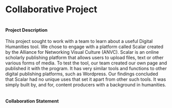 # Collaborative Project

![]()

#### Project Description
This project sought to work with a team to learn about a useful Digital Humanities tool. We chose to engage with a platform called Scalar created by the Alliance for Networking Visual Culture (ANVC). Scalar is an online scholarly publishing platform that allows users to upload files, text or other various forms of media. To test the tool, our team created our own page and published it with the program. It has very similar tools and functions to other digital publishing platforms, such as Wordpress. Our findings concluded that Scalar had no unique uses that set it apart from other such tools. It was simply built by, and for, content producers with a background in humanities.

![]()

#### Collaboration Statement


![]()
